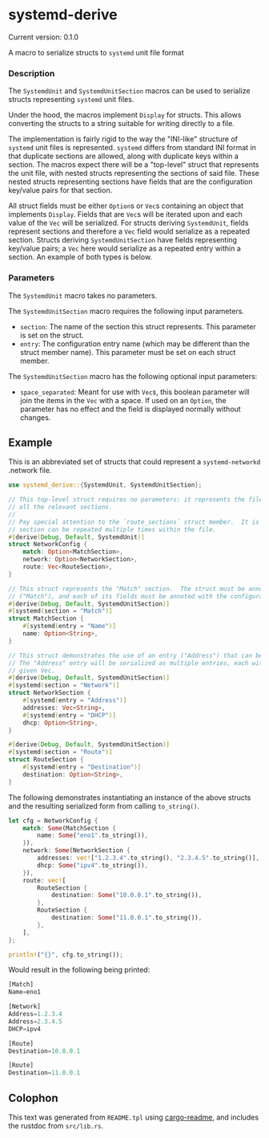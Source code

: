 # systemd-derive

Current version: 0.1.0


A macro to serialize structs to `systemd` unit file format

### Description

The `SystemdUnit` and `SystemdUnitSection` macros can be used to serialize structs representing
`systemd` unit files.

Under the hood, the macros implement `Display` for structs.  This allows converting the structs to
a string suitable for writing directly to a file.

The implementation is fairly rigid to the way the "INI-like" structure of `systemd` unit files is
represented. `systemd` differs from standard INI format in that duplicate sections are allowed,
along with duplicate keys within a section.  The macros expect there will be a "top-level" struct
that represents the unit file, with nested structs representing the sections of said file. These
nested structs representing sections have fields that are the configuration key/value pairs for
that section.

All struct fields must be either `Option`s or `Vec`s containing an object that implements
`Display`.  Fields that are `Vec`s will be iterated upon and each value of the `Vec` will be
serialized.  For structs deriving `SystemdUnit`, fields represent sections and therefore a `Vec`
field would serialize as a repeated section. Structs deriving `SystemdUnitSection` have fields
representing key/value pairs; a `Vec` here would serialize as a repeated entry within a section. An
example of both types is below.

### Parameters

The `SystemdUnit` macro takes no parameters.

The `SystemdUnitSection` macro requires the following input parameters.
- `section`: The name of the section this struct represents.  This parameter is set on the struct.
- `entry`: The configuration entry name (which may be different than the struct member name).  This parameter must be set on each struct member.

The `SystemdUnitSection` macro has the following optional input parameters:
- `space_separated`: Meant for use with `Vec`s, this boolean parameter will join the items in the `Vec` with a space.  If used on an `Option`, the parameter has no effect and the field is displayed normally without changes.

## Example

This is an abbreviated set of structs that could represent a `systemd-networkd` .network file.

```rust
use systemd_derive::{SystemdUnit, SystemdUnitSection};

// This top-level struct requires no parameters; it represents the file as a whole, and contains
// all the relevant sections.
//
// Pay special attention to the `route_sections` struct member.  It is a Vec, meaning that the
// section can be repeated multiple times within the file.
#[derive(Debug, Default, SystemdUnit)]
struct NetworkConfig {
    match: Option<MatchSection>,
    network: Option<NetworkSection>,
    route: Vec<RouteSection>,
}

// This struct represents the "Match" section.  The struct must be annoted with the section name
// ("Match"), and each of its fields must be annoted with the configuration entry name.
#[derive(Debug, Default, SystemdUnitSection)]
#[systemd(section = "Match")]
struct MatchSection {
    #[systemd(entry = "Name")]
    name: Option<String>,
}

// This struct demonstrates the use of an entry ("Address") that can be repeated within a section.
// The "Address" entry will be serialized as multiple entries, each with a single value from the
// given Vec.
#[derive(Debug, Default, SystemdUnitSection)]
#[systemd(section = "Network")]
struct NetworkSection {
    #[systemd(entry = "Address")]
    addresses: Vec<String>,
    #[systemd(entry = "DHCP")]
    dhcp: Option<String>,
}

#[derive(Debug, Default, SystemdUnitSection)]
#[systemd(section = "Route")]
struct RouteSection {
    #[systemd(entry = "Destination")]
    destination: Option<String>,
}
```

The following demonstrates instantiating an instance of the above structs and the resulting serialized form from calling `to_string()`.

```rust
let cfg = NetworkConfig {
    match: Some(MatchSection {
        name: Some("eno1".to_string()),
    }),
    network: Some(NetworkSection {
        addresses: vec!["1.2.3.4".to_string(), "2.3.4.5".to_string()],
        dhcp: Some("ipv4".to_string()),
    }),
    route: vec![
        RouteSection {
            destination: Some("10.0.0.1".to_string()),
        },
        RouteSection {
            destination: Some("11.0.0.1".to_string()),
        },
    ],
};

println!("{}", cfg.to_string());
```

Would result in the following being printed:
```rust
[Match]
Name=eno1

[Network]
Address=1.2.3.4
Address=2.3.4.5
DHCP=ipv4

[Route]
Destination=10.0.0.1

[Route]
Destination=11.0.0.1
```

## Colophon

This text was generated from `README.tpl` using [cargo-readme](https://crates.io/crates/cargo-readme), and includes the rustdoc from `src/lib.rs`.
